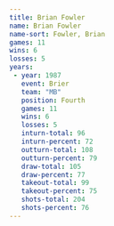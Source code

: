 ```yaml
---
title: Brian Fowler
name: Brian Fowler
name-sort: Fowler, Brian
games: 11
wins: 6
losses: 5
years:
 - year: 1987
   event: Brier
   team: "MB"
   position: Fourth
   games: 11
   wins: 6
   losses: 5
   inturn-total: 96
   inturn-percent: 72
   outturn-total: 108
   outturn-percent: 79
   draw-total: 105
   draw-percent: 77
   takeout-total: 99
   takeout-percent: 75
   shots-total: 204
   shots-percent: 76
---
```

